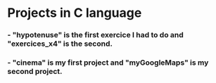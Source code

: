 # Projects in C language 

### - "hypotenuse" is the first exercice I had to do and "exercices_x4" is the second.

### - "cinema" is my first project and "myGoogleMaps" is my second project.
